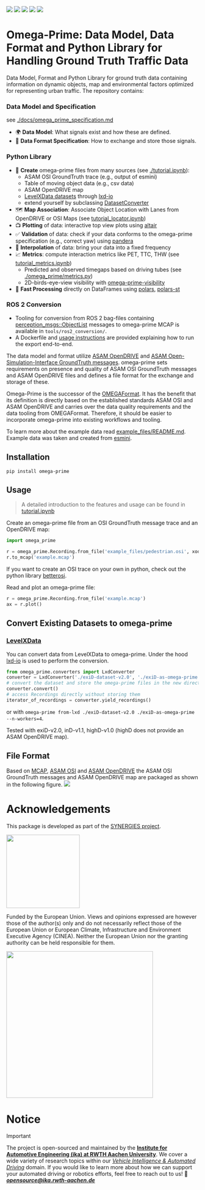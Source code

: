 
[![](https://img.shields.io/badge/license-MPL%202.0-blue.svg)](https://github.com/ika-rwth-aachen/omega-prime/blob/master/LICENSE) 
[![](https://img.shields.io/pypi/v/omega-prime.svg)](https://pypi.python.org/pypi/omega-prime)
[![](https://github.com/ika-rwth-aachen/omega-prime/workflows/CI/badge.svg)](https://github.com/ika-rwth-aachen/omega-prime/actions)
[![](https://img.shields.io/pypi/pyversions/omega-prime.svg)](https://pypi.python.org/pypi/omega-prime/)
[![](https://img.shields.io/github/issues-raw/ika-rwth-aachen/omega-prime.svg)](https://github.com/ika-rwth-aachen/omega-prime/issues)


# Omega-Prime: Data Model, Data Format and Python Library for Handling Ground Truth Traffic Data 

Data Model, Format and Python Library for ground truth data containing information on dynamic objects, map and environmental factors optimized for representing urban traffic. The repository contains:
### Data Model and Specification
see [./docs/omega_prime_specification.md](https://github.com/ika-rwth-aachen/omega-prime/tree/main/docs/omega_prime_specification.md)

- 🌍 **Data Model**: What signals exist and how these are defined.
- 🧾 **Data Format Specification**: How to exchange and store those signals.

### Python Library
  - 🔨 **Create** omega-prime files from many sources (see [./tutorial.ipynb](https://github.com/ika-rwth-aachen/omega-prime/blob/main/tutorial.ipynb)):
      - ASAM OSI GroundTruth trace (e.g., output of esmini)
      - Table of moving object data (e.g., csv data)
      - ASAM OpenDRIVE map
      - [LevelXData datasets](https://levelxdata.com/) through [lxd-io](https://github.com/lenvt/lxd-io)
      - extend yourself by subclassing [DatasetConverter](omega_prime/converters/converter.py)
  - 🗺️ **Map Association**: Associate Object Location with Lanes from OpenDRIVE or OSI Maps (see [tutorial_locator.ipynb](https://github.com/ika-rwth-aachen/omega-prime/tree/main/tutorial_locatory.ipynb))
  - 📺 **Plotting** of data: interactive top view plots using [altair](https://altair-viz.github.io/)
  - ✅ **Validation** of data: check if your data conforms to the omega-prime specification (e.g., correct yaw) using [pandera](https://pandera.readthedocs.io/en/stable/)
  - 📐 **Interpolation** of data: bring your data into a fixed frequency
  - 📈 **Metrics**: compute interaction metrics like PET, TTC, THW (see [tutorial_metrics.ipynb](https://github.com/ika-rwth-aachen/omega-prime/tree/main/tutorial_metrics.ipynb))
    - Predicted and observed timegaps based on driving tubes (see [./omega_prime/metrics.py](https://github.com/ika-rwth-aachen/omega-prime/blob/main/omega_prime/metrics.py))
    - 2D-birds-eye-view visibility with [omega-prime-visibility](https://github.com/ika-rwth-aachen/omega-prime-visibility)
  - 🚀 **Fast Processing** directly on DataFrames using [polars](https://pola.rs/), [polars-st](https://oreilles.github.io/polars-st/)

### ROS 2 Conversion
  - Tooling for conversion from ROS 2 bag-files containing [perception_msgs::ObjectList](https://github.com/ika-rwth-aachen/perception_interfaces/blob/main/perception_msgs/msg/ObjectList.msg) messages to omega-prime MCAP is available in `tools/ros2_conversion/`.
  - A Dockerfile and  [usage instructions](tools/ros2_conversion/README.md) are provided explaining how to run the export end-to-end.

The data model and format utilize [ASAM OpenDRIVE](https://publications.pages.asam.net/standards/ASAM_OpenDRIVE/ASAM_OpenDRIVE_Specification/latest/specification/index.html#) and [ASAM Open-Simulation-Interface GroundTruth messages](https://opensimulationinterface.github.io/osi-antora-generator/asamosi/V3.7.0/specification/index.html). omega-prime sets requirements on presence and quality of ASAM OSI GroundTruth messages and ASAM OpenDRIVE files and defines a file format for the exchange and storage of these.

Omega-Prime is the successor of the [OMEGAFormat](https://github.com/ika-rwth-aachen/omega_format). It has the benefit that its definition is directly based on the established standards ASAM OSI and ASAM OpenDRIVE and carries over the data quality requirements and the data tooling from OMEGAFormat. Therefore, it should be easier to incorporate omega-prime into existing workflows and tooling. 

To learn more about the example data read [example_files/README.md](https://github.com/ika-rwth-aachen/omega-prime/blob/main/example_files/README.md). Example data was taken and created from [esmini](https://github.com/esmini/esmini).

## Installation
`pip install omega-prime`

## Usage
> A detailed introduction to the features and usage can be found in [tutorial.ipynb](https://github.com/ika-rwth-aachen/omega-prime/blob/main/tutorial.ipynb)

Create an omega-prime file from an OSI GroundTruth message trace and an OpenDRIVE map:
```python
import omega_prime

r = omega_prime.Recording.from_file('example_files/pedestrian.osi', xodr_path='example_files/fabriksgatan.xodr')
r.to_mcap('example.mcap')
```

If you want to create an OSI trace on your own in python, check out the python library [betterosi](https://github.com/ika-rwth-aachen/betterosi).

Read and plot an omega-prime file:

<!--pytest-codeblocks:cont-->
```python
r = omega_prime.Recording.from_file('example.mcap')
ax = r.plot()
```
## Convert Existing Datasets to omega-prime
### [LevelXData](https://levelxdata.com/)
You can convert data from LevelXData to omega-prime. Under the hood [lxd-io](https://github.com/lenvt/lxd-io) is used to perform the conversion.

<!--pytest.mark.skip-->
```python
from omega_prime.converters import LxdConverter
converter = LxdConverter('./exiD-dataset-v2.0', './exiD-as-omega-prime', n_workers=4)
# convert the dataset and store the omega-prime files in the new directory
converter.convert()
# access Recordings directly without storing them
iterator_of_recordings = converter.yield_recordings()
```

or with `omega-prime from-lxd ./exiD-dataset-v2.0 ./exiD-as-omega-prime --n-workers=4`.

Tested with exiD-v2.0, inD-v1.1, highD-v1.0 (highD does not provide an ASAM OpenDRIVE map).

## File Format
Based on [MCAP](https://mcap.dev/), [ASAM OSI](https://opensimulationinterface.github.io/osi-antora-generator/asamosi/latest/specification/index.html) and [ASAM OpenDRIVE](https://publications.pages.asam.net/standards/ASAM_OpenDRIVE/ASAM_OpenDRIVE_Specification/latest/specification/index.html#) the ASAM OSI GroundTruth messages and ASAM OpenDRIVE map are packaged as shown in the following figure.
![](https://github.com/ika-rwth-aachen/omega-prime/blob/main/omega_specification.svg)


# Acknowledgements

This package is developed as part of the [SYNERGIES project](https://synergies-ccam.eu).

<img src="https://raw.githubusercontent.com/ika-rwth-aachen/omega-prime/refs/heads/main/docs/synergies.svg"
style="width:2in" />



Funded by the European Union. Views and opinions expressed are however those of the author(s) only and do not necessarily reflect those of the European Union or European Climate, Infrastructure and Environment Executive Agency (CINEA). Neither the European Union nor the granting authority can be held responsible for them. 

<img src="https://raw.githubusercontent.com/ika-rwth-aachen/omega-prime/refs/heads/main/docs/funded_by_eu.svg"
style="width:4in" />

# Notice

> [!IMPORTANT]
> The project is open-sourced and maintained by the [**Institute for Automotive Engineering (ika) at RWTH Aachen University**](https://www.ika.rwth-aachen.de/).
> We cover a wide variety of research topics within our [*Vehicle Intelligence & Automated Driving*](https://www.ika.rwth-aachen.de/en/competences/fields-of-research/vehicle-intelligence-automated-driving.html) domain.
> If you would like to learn more about how we can support your automated driving or robotics efforts, feel free to reach out to us!
> :email: ***opensource@ika.rwth-aachen.de***